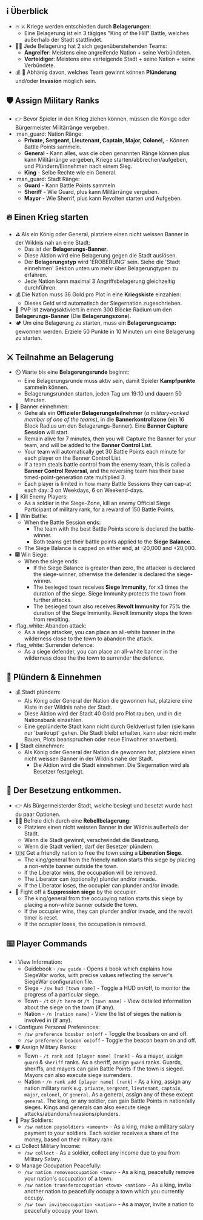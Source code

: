 ## :information_source: Überblick
* :fire: :crossed_swords: Kriege werden entschieden durch **Belagerungen**:
  * Eine Belagerung ist ein 3 tägiges "King of the Hill" Battle, welches außerhalb der Stadt stattfindet.
* :men_wrestling:  Jede Belagerung hat 2 sich gegenüberstehenden Teams:
  * **Angreifer**: Meistens eine angreifende Nation + seine Verbündeten.
  * **Verteidiger**: Meistens eine verteigende Stadt + seine Nation + seine Verbündete.
* :moneybag: :triangular_flag_on_post: Abhänig davon, welches Team gewinnt können **Plünderung** und/oder **Invasion** möglich sein.
## :shield: Assign Military Ranks
* :point_right: Bevor Spieler in den Krieg ziehen können, müssen die Könige oder Bürgermeister Militärränge vergeben.
* :man_guard:  Nation Ränge:
  * **Private, Sergeant, Lieutenant, Captain, Major, Colonel,** - Können Battle Points sammeln.
  * **General** - Kann alles, was die oben genannten Ränge können plus kann Militärränge vergeben, Kriege starten/abbrechen/aufgeben, und Plündern/Einnehmen nach einem Sieg.
  * **King** - Selbe Rechte wie ein General.
* :man_guard:  Stadt Ränge:
  * **Guard** - Kann Battle Points sammeln
  * **Sheriff** - Wie Guard, plus kann Militärränge vergeben.
  * **Mayor** - Wie Sherrif, plus kann Revolten starten und Aufgeben.

## :fire: Einen Krieg starten
  - :golf: Als ein König oder General, platziere einen nicht weissen Banner in der Wildnis nah an eine Stadt:
    - Das ist der **Belagerungs-Banner**.
    - Diese Aktion wird eine Belagerung gegen die Stadt auslösen.
    - Der **Belagerungstyp** wird 'EROBERUNG' sein. Siehe die 'Stadt einnehmen' Sektion unten um mehr über Belagerungtypen zu erfahren.
    - Jede Nation kann maximal 3 Angriffsbelagerung gleichzeitig durchführen.
  - :moneybag: Die Nation muss 36 Gold pro Plot in eine **Kriegskiste** einzahlen:
    - Dieses Geld wird automatisch der Siegernation zugeschrieben.
  - :person_fencing: PVP ist zwangsaktiviert in einem 300 Blöcke Radium um den **Belagerungs-Banner** (Die **Belagerungszone**).
  - :camping: Um eine Belagerung zu starten, muss ein **Belagerungscamp:** gewonnen werden. Erziele 50 Punkte in 10 Minuten um eine Belagerung zu starten.

## :crossed_swords: Teilnahme an Belagerung
* :timer_clock: Warte bis eine **Belagerungsrunde** beginnt:
  - Eine Belagerungsrunde muss aktiv sein, damit Spieler **Kampfpunkte** sammeln können.
  - Belagerungsrunden starten, jeden Tag um 19:10 und dauern 50 Minuten.
* :100: Banner einnehmen:
    - Gehe als ein **Offizieler Belagerungsteilnehmer** (*a military-ranked member of one of the teams*), in die **Bannerkontrollzone** (ein 16 Block Radius um den Belagerungs-Banner). Eine **Banner Capture Session** will start.
    - Remain alive for 7 minutes, then you will Capture the Banner for your team, and will be added to the **Banner Control List**.
    - Your team will automatically get 30 Battle Points each minute for each player on the Banner Control List.
    - If a team steals battle control from the enemy team, this is called a **Banner Control Reversal**, and the reversing team has their base timed-point-generation rate multiplied 3.
    - Each player is limited in how many Battle Sessions they can cap-at each day: 3 on Weekdays, 6 on Weekend-days.
* :100: Kill Enemy Players:
    - As a soldier in the Siege-Zone, kill an enemy Official Siege Participant of military rank, for a reward of 150 Battle Points.
* :gorilla: Win Battle:
   - When the Battle Session ends:
     - The team with the best Battle Points score is declared the battle-winner.
     - Both teams get their battle points applied to the **Siege Balance**.
   - The Siege Balance is capped on either end, at -20,000 and +20,000.
* :fireworks: Win Siege:
  - When the siege ends:
    - If the Siege Balance is greater than zero, the attacker is declared the siege-winner, otherwise the defender is declared the siege-winner.
    - The besieged town receives **Siege Immunity**, for x3 times the duration of the siege. Siege Immunity protects the town from further attacks.
    - The besieged town also receives **Revolt Immunity** for 75% the duration of the Siege Immunity. Revolt Immunity stops the town from revolting.
* :flag_white: Abandon attack:
  - As a siege attacker, you can place an all-white banner in the wilderness close to the town to abandon the attack.
* :flag_white: Surrender defence:
  - As a siege defender, you can place an all-white banner in the wilderness close the the town to surrender the defence.

## :gift: Plündern & Einnehmen
* :moneybag: Stadt plündern:
   - Als König oder General der Nation die gewonnen hat, platziere eine Kiste in der Wildnis nahe der Stadt.
   - Diese Aktion wird der Stadt 40 Gold pro Plot rauben, und in die Nationsbank einzahlen.
   - Eine geplünderte Stadt kann nicht durch Geldverlust fallen (sie kann nur 'bankrupt' gehen. Die Stadt bleibt erhalten, kann aber nicht mehr Bauen, Plots beanspruchen oder neue Einwohner anwerben).
* :triangular_flag_on_post: Stadt einnehmen:
   - Als König oder General der Nation die gewonnen hat, platziere einen nicht weissen Banner in der Wildnis nahe der Stadt.
     - Die Aktion wird die Stadt einnehmen. Die Siegernation wird als Besetzer festgelegt.

## :statue_of_liberty: Der Besetzung entkommen.
   - :point_right: Als Bürgermeisterder Stadt, welche besiegt und besetzt wurde hast du paar Optionen.
   - :farmer: Befreie dich durch eine **Rebellbelagerung**:
       - Platziere einen nicht weissen Banner in der Wildnis außerhalb der Stadt.
       - Wenn die Stadt gewinnt, verschwindet die Besetzung.
       - Wenn die Stadt verliert, darf der Besetzer plündern.
   - :united_nations: Get a friendly nation to free the town using a **Liberation Siege**.
       - The king/general from the friendly nation starts this siege by placing a non-white banner outside the town.
       - If the Liberator wins, the occupation will be removed.
       - The Liberator can (optionally) plunder and/or invade.
       - If the Liberator loses, the occupier can plunder and/or invade.
   - :boot: Fight off a **Suppression siege** by the occupier.
       - The king/general from the occupying nation starts this siege by placing a non-white banner outside the town.
       - If the occupier wins, they can plunder and/or invade, and the revolt timer is reset.
       - If the occupier loses, the occupation is removed.

## :keyboard: Player Commands
* :information_source: View Information:
  - Guidebook - `/sw guide` - Opens a book which explains how SiegeWar works, with precise values reflecting the server's SiegeWar configuration file.
  - Siege - `/sw hud [town name]` - Toggle a HUD on/off, to monitor the progress of a particular siege.
  - Town - `/t` or `/t here` or `/t [town name]` - View detailed information about the siege on the town (if any).
  - Nation - `/n [nation name]` - View the list of sieges the nation is involved in (if any).
* :information_source: Configure Personal Preferences:
  - `/sw preference bossbar on|off` - Toggle the bossbars on and off.
  - `/sw preference beacon on|off` - Toggle the beacon beam on and off.
* :shield:  Assign Military Ranks:
  - Town - `/t rank add [player name] [rank]` - As a mayor, assign `guard` & `sheriff` ranks. As a sheriff, assign `guard` ranks. Guards, sheriffs, and mayors can gain Battle Points if the town is sieged. Mayors can also execute siege surrenders.
  - Nation - `/n rank add [player name] [rank]` - As a king, assign any nation military rank e.g. `private`, `sergeant`, `lieutenant`, `captain`, `major`, `colonel`, or `general`. As a general, assign any of these except `general`. The king, or any soldier, can gain Battle Points in nation/ally sieges. Kings and generals can also execute siege attacks/abandons/invasions/plunders.
* :money_with_wings: Pay Soldiers:
  - `/sw nation paysoldiers <amount>` - As a king, make a military salary payment to your soldiers. Each soldier receives a share of the money, based on their military rank.
* :dollar: Collect Military Income:
  - `/sw collect` - As a soldier, collect any income due to you from Military Salary.
* :peace_symbol: Manage Occupation Peacefully:
  - `/sw nation removeoccupation <town>` - As a king, peacefully remove your nation's occupation of a town.
  - `/sw nation transferoccupation <town> <nation>` - As a king, invite another nation to peacefully occupy a town which you currently occupy.
  - `/sw town inviteoccupation <nation>` - As a mayor, invite a nation to peacefully occupy your town.
